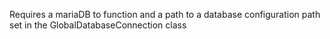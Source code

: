 Requires a mariaDB to function and a path to a database configuration path set in the GlobalDatabaseConnection class
